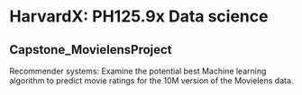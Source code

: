 # HarvardX: PH125.9x Data science
## Capstone_MovielensProject
Recommender systems: Examine the potential best Machine learning algorithm to predict movie ratings for the 10M version of the Movielens data.
